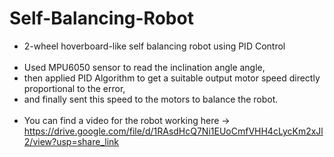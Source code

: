 # Self-Balancing-Robot

- 2-wheel hoverboard-like self balancing robot using PID Control
</br></br>
- Used MPU6050 sensor to read the inclination angle angle,</br>
- then applied PID Algorithm to get a suitable output motor speed directly proportional to the error, </br>
- and finally sent this speed to the motors to balance the robot. </br></br>
- You can find a video for the robot working here -> https://drive.google.com/file/d/1RAsdHcQ7Ni1EUoCmfVHH4cLycKm2xJl2/view?usp=share_link 
